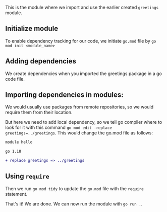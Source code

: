 This is the module where we import and use the earlier created `greetings` module.

## Initialize module
To enable dependency tracking for our code, we initiate `go.mod` file by `go mod init <module_name>`

## Adding dependencies
We create dependencies when you imported the greetings package in a go code file.

## Importing dependencies in modules: 

We would usually use packages from remote repositories, so we would require them from their location.

But here we need to add local dependency, so we tell go compiler where to look for it with this command `go mod edit -replace greetings=../greetings`. This would change the go.mod file as follows: 

```diff
module hello

go 1.18

+ replace greetings => ../greetings
```

## Using `require`
Then we run `go mod tidy` to update the `go.mod` file with the `require` statement.

That's it! We are done. We can now run the module with `go run .`.